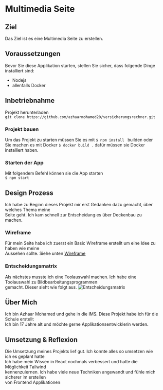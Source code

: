 # Multimedia Seite

## Ziel
Das Ziel ist es eine Multimedia Seite zu erstellen.

## Voraussetzungen
Bevor Sie diese Applikation starten, stellen Sie sicher, dass folgende Dinge installiert sind:
* Nodejs
* allenfalls Docker

## Inbetriebnahme
Projekt herunterladen
<br/>
```git clone https://github.com/azhaarmohamed20/versicherungsrechner.git```
<br/>

### Projekt bauen
Um das Projekt zu starten müssen Sie es mit ```$ npm install ``` builden oder 
Sie machen es mit Docker ```$ docker build .```  dafür müssen sie Docker installiert haben.

### Starten der App
Mit folgendem Befehl können sie die App starten
<br/> ```$ npm start```

## Design Prozess
Ich habe zu Beginn dieses Projekt mir erst Gedanken dazu gemacht, über welches Thema meine <br/>
Seite geht. Ich kam schnell zur Entscheidung es über Deckenbau zu machen.

### Wireframe
Für mein Seite habe ich zuerst ein Basic Wireframe erstellt um eine Idee zu haben wie meine <br/>
Aussehen sollte. Siehe unten
[Wireframe](./Doku/Wireframe%20Deckenbau%20Gmbh.pdf)

### Entscheidungsmatrix
Als nächstes musste ich eine Toolauswahl machen. Ich habe eine Toolauswahl zu Bildbearbeitungsprogrammen <br/>
gemacht. Dieser sieht wie folgt aus.
![Entscheidungsmatrix](./Doku/Entscheidungsmatrix.PNG)

## Über Mich
Ich bin Azhaar Mohamed und gehe in die IMS. Diese Projekt habe ich für die Schule erstellt <br/>
Ich bin 17 Jahre alt und möchte gerne Applikationsentwicklerin werden.


## Umsetzung & Reflexion
Die Umsetzung meines Projekts lief gut. Ich konnte alles so umsetzen wie ich es geplant hatte <br/>
Ich habe mein Wissen in React nochmals verbessert und hatte die Möglichkeit Tailwind <br/>
kennenzulernen. Ich habe viele neue Techniken angewandt und fühle mich sicherer im erstellen <br/>
von Frontend Applikationen